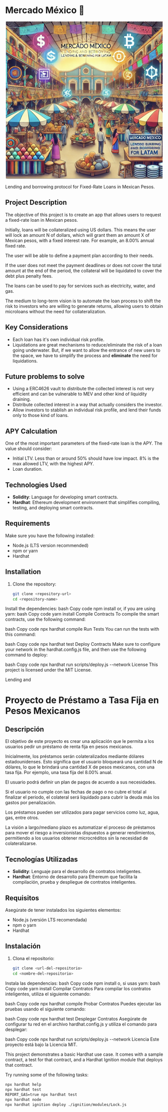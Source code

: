# Mercado México 🍉

<div style="text-align: center;">
  <img src="media/cover.jpg" alt="Mercado México Cover" width="500"/>
</div>

Lending and borrowing protocol for Fixed-Rate Loans in Mexican Pesos.

## Project Description

The objective of this project is to create an app that allows users to request a fixed-rate loan in Mexican pesos.

Initially, loans will be collateralized using US dollars. This means the user will lock an amount N of dollars, which will grant them an amount X of Mexican pesos, with a fixed interest rate. For example, an 8.00% annual fixed rate.

The user will be able to define a payment plan according to their needs.

If the user does not meet the payment deadlines or does not cover the total amount at the end of the period, the collateral will be liquidated to cover the debt plus penalty fees.

The loans can be used to pay for services such as electricity, water, and gas.

The medium to long-term vision is to automate the loan process to shift the risk to investors who are willing to generate returns, allowing users to obtain microloans without the need for collateralization.

## Key Considerations

- Each loan has it's own individual risk profile.
- Liquidations are great mechanisms to reduce/eliminate the risk of a loan going underwater. But, if we want to allow the entrance of new users to the space, we have to simplify the process and **eliminate** the need for liquidations.

## Future problems to solve

- Using a ERC4626 vault to distribute the collected interest is not very efficient and can be vulnerable to MEV and other kind of liquidity draining.
- Distribute collected interest in a way that actually considers the investor.
- Allow investors to stablish an individual risk profile, and lend their funds only to those kind of loans.

## APY Calculation

One of the most important parameters of the fixed-rate loan is the APY. The value should consider:

- Initial LTV. Less than or around 50% should have low impact. 8% is the max allowed LTV, with the highest APY.
- Loan duration.

## Technologies Used

- **Solidity**: Language for developing smart contracts.
- **Hardhat**: Ethereum development environment that simplifies compiling, testing, and deploying smart contracts.

## Requirements

Make sure you have the following installed:

- Node.js (LTS version recommended)
- npm or yarn
- Hardhat

## Installation

1. Clone the repository:
   ```bash
   git clone <repository-url>
   cd <repository-name>
Install the dependencies:
bash
Copy code
npm install
or, if you are using yarn:
bash
Copy code
yarn install
Compile Contracts
To compile the smart contracts, use the following command:

bash
Copy code
npx hardhat compile
Run Tests
You can run the tests with this command:

bash
Copy code
npx hardhat test
Deploy Contracts
Make sure to configure your network in the hardhat.config.js file, and then use the following command to deploy:

bash
Copy code
npx hardhat run scripts/deploy.js --network <network-name>
License
This project is licensed under the MIT License.

Lending and

# Proyecto de Préstamo a Tasa Fija en Pesos Mexicanos

## Descripción

El objetivo de este proyecto es crear una aplicación que le permita a los usuarios pedir un préstamo de renta fija en pesos mexicanos.

Inicialmente, los préstamos serán colateralizados mediante dólares estadounidenses. Esto significa que el usuario bloqueará una cantidad N de dólares, lo que le brindará una cantidad X de pesos mexicanos, con una tasa fija. Por ejemplo, una tasa fija del 8.00% anual.

El usuario podrá definir un plan de pagos de acuerdo a sus necesidades.

Si el usuario no cumple con las fechas de pago o no cubre el total al finalizar el periodo, el colateral será liquidado para cubrir la deuda más los gastos por penalización.

Los préstamos pueden ser utilizados para pagar servicios como luz, agua, gas, entre otros.

La visión a largo/mediano plazo es automatizar el proceso de préstamos para mover el riesgo a inversionistas dispuestos a generar rendimientos, permitiendo a los usuarios obtener microcréditos sin la necesidad de colateralizarse.

## Tecnologías Utilizadas

- **Solidity**: Lenguaje para el desarrollo de contratos inteligentes.
- **Hardhat**: Entorno de desarrollo para Ethereum que facilita la compilación, prueba y despliegue de contratos inteligentes.

## Requisitos

Asegúrate de tener instalados los siguientes elementos:

- Node.js (versión LTS recomendada)
- npm o yarn
- Hardhat

## Instalación

1. Clona el repositorio:
   ```bash
   git clone <url-del-repositorio>
   cd <nombre-del-repositorio>
Instala las dependencias:
bash
Copy code
npm install
o, si usas yarn:
bash
Copy code
yarn install
Compilar Contratos
Para compilar los contratos inteligentes, utiliza el siguiente comando:

bash
Copy code
npx hardhat compile
Probar Contratos
Puedes ejecutar las pruebas usando el siguiente comando:

bash
Copy code
npx hardhat test
Desplegar Contratos
Asegúrate de configurar tu red en el archivo hardhat.config.js y utiliza el comando para desplegar:

bash
Copy code
npx hardhat run scripts/deploy.js --network <red>
Licencia
Este proyecto está bajo la Licencia MIT.

This project demonstrates a basic Hardhat use case. It comes with a sample contract, a test for that contract, and a Hardhat Ignition module that deploys that contract.

Try running some of the following tasks:

```shell
npx hardhat help
npx hardhat test
REPORT_GAS=true npx hardhat test
npx hardhat node
npx hardhat ignition deploy ./ignition/modules/Lock.js
```
